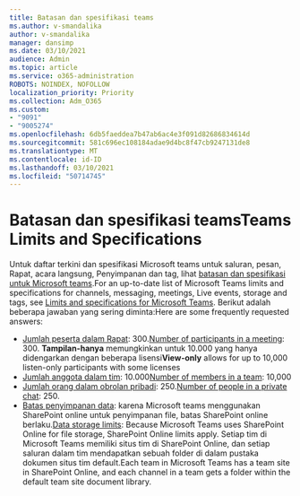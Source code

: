 ```yaml
---
title: Batasan dan spesifikasi teams
ms.author: v-smandalika
author: v-smandalika
manager: dansimp
ms.date: 03/10/2021
audience: Admin
ms.topic: article
ms.service: o365-administration
ROBOTS: NOINDEX, NOFOLLOW
localization_priority: Priority
ms.collection: Adm_O365
ms.custom:
- "9091"
- "9005274"
ms.openlocfilehash: 6db5faeddea7b47ab6ac4e3f091d82686834614d
ms.sourcegitcommit: 581c696ec108184adae9d4bc8f47cb9247131de8
ms.translationtype: MT
ms.contentlocale: id-ID
ms.lasthandoff: 03/10/2021
ms.locfileid: "50714745"
---
```

# <a name="teams-limits-and-specifications"></a><span data-ttu-id="8955b-102">Batasan dan spesifikasi teams</span><span class="sxs-lookup"><span data-stu-id="8955b-102">Teams Limits and Specifications</span></span>

<span data-ttu-id="8955b-103">Untuk daftar terkini dan spesifikasi Microsoft teams untuk saluran, pesan, Rapat, acara langsung, Penyimpanan dan tag, lihat [batasan dan spesifikasi untuk Microsoft teams](https://docs.microsoft.com/microsoftteams/limits-specifications-teams).</span><span class="sxs-lookup"><span data-stu-id="8955b-103">For an up-to-date list of Microsoft Teams limits and specifications for channels, messaging, meetings, Live events, storage and tags, see [Limits and specifications for Microsoft Teams](https://docs.microsoft.com/microsoftteams/limits-specifications-teams).</span></span> <span data-ttu-id="8955b-104">Berikut adalah beberapa jawaban yang sering diminta:</span><span class="sxs-lookup"><span data-stu-id="8955b-104">Here are some frequently requested answers:</span></span>

- <span data-ttu-id="8955b-105">[Jumlah peserta dalam Rapat](https://docs.microsoft.com/microsoftteams/limits-specifications-teams#meetings-and-calls): 300.</span><span class="sxs-lookup"><span data-stu-id="8955b-105">[Number of participants in a meeting](https://docs.microsoft.com/microsoftteams/limits-specifications-teams#meetings-and-calls): 300.</span></span> <span data-ttu-id="8955b-106">**Tampilan-hanya** memungkinkan untuk 10.000 yang hanya didengarkan dengan beberapa lisensi</span><span class="sxs-lookup"><span data-stu-id="8955b-106">**View-only** allows for up to 10,000 listen-only participants with some licenses</span></span>
- <span data-ttu-id="8955b-107">[Jumlah anggota dalam tim](https://docs.microsoft.com/microsoftteams/limits-specifications-teams#teams-and-channels): 10.000</span><span class="sxs-lookup"><span data-stu-id="8955b-107">[Number of members in a team](https://docs.microsoft.com/microsoftteams/limits-specifications-teams#teams-and-channels): 10,000</span></span>
- <span data-ttu-id="8955b-108">[Jumlah orang dalam obrolan pribadi](https://docs.microsoft.com/microsoftteams/limits-specifications-teams#chat): 250.</span><span class="sxs-lookup"><span data-stu-id="8955b-108">[Number of people in a private chat](https://docs.microsoft.com/microsoftteams/limits-specifications-teams#chat): 250.</span></span> 
- <span data-ttu-id="8955b-109">[Batas penyimpanan data](https://docs.microsoft.com/microsoftteams/limits-specifications-teams#storage): karena Microsoft teams menggunakan SharePoint online untuk penyimpanan file, batas SharePoint online berlaku.</span><span class="sxs-lookup"><span data-stu-id="8955b-109">[Data storage limits](https://docs.microsoft.com/microsoftteams/limits-specifications-teams#storage):  Because Microsoft Teams uses SharePoint Online for file storage, SharePoint Online limits apply.</span></span> <span data-ttu-id="8955b-110">Setiap tim di Microsoft Teams memiliki situs tim di SharePoint Online, dan setiap saluran dalam tim mendapatkan sebuah folder di dalam pustaka dokumen situs tim default.</span><span class="sxs-lookup"><span data-stu-id="8955b-110">Each team in Microsoft Teams has a team site in SharePoint Online, and each channel in a team gets a folder within the default team site document library.</span></span>

